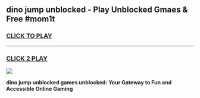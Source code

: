 
## dino jump unblocked - Play Unblocked Gmaes & Free #mom1t
<h3>
<a href="https://news.freeplayer.one?title=dino_jump_unblocked&ref=03M">CLICK TO PLAY</a></h3>
<hr>

<h3>
<a href="https://news.freeplayer.one?title=dino_jump_unblocked&ref=03M">CLICK 2 PLAY</a>
  
</h3>

<a href="https://news.freeplayer.one?title=dino_jump_unblocked&ref=03M"><img src="https://clearcache.store/games.png"></a>


**dino jump unblocked games unblocked: Your Gateway to Fun and Accessible Online Gaming**
